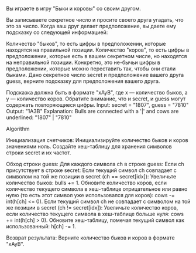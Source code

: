 Вы играете в игру "Быки и коровы" со своим другом.

Вы записываете секретное число и просите своего друга угадать, что это за число. 
Когда ваш друг делает предположение, вы даете ему подсказку со следующей информацией:

Количество "быков", то есть цифры в предположении, которые находятся на правильной позиции.
Количество "коров", то есть цифры в предположении, которые есть в вашем секретном числе, 
но находятся на неправильной позиции. Конкретно, это не-бычьи цифры в предположении, которые можно переставить так, чтобы они стали быками.
Дано секретное число secret и предположение вашего друга guess, верните подсказку для предположения вашего друга.

Подсказка должна быть в формате "xAyB", где x — количество быков, а y — количество коров. 
Обратите внимание, что и secret, и guess могут содержать повторяющиеся цифры.
Input: secret = "1807", guess = "7810"
Output: "1A3B"
Explanation: Bulls are connected with a '|' and cows are underlined:
"1807"
|
"7810"

Algorithm

Инициализация счетчиков:
Инициализируйте количество быков и коров значениями ноль.
Создайте хеш-таблицу для хранения символов строки secret и их частот.


Обход строки guess:
Для каждого символа ch в строке guess:
Если ch присутствует в строке secret:
Если текущий символ ch совпадает с символом на той же позиции в secret (ch == secret[idx]):
Увеличьте количество быков: bulls += 1.
Обновите количество коров, если количество текущего символа в хеш-таблице 
отрицательное или равно нулю (то есть этот символ уже использовался для коров): cows -= int(h[ch] <= 0).
Если текущий символ ch не совпадает с символом на той же позиции в secret (ch != secret[idx]):
Увеличьте количество коров, если количество текущего символа в хеш-таблице больше нуля: cows += int(h[ch] > 0).
Обновите хеш-таблицу, помечая текущий символ как использованный: h[ch] -= 1.


Возврат результата:
Верните количество быков и коров в формате "xAyB".
